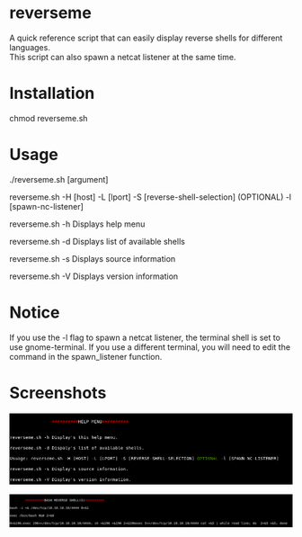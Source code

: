 # reverseme
A quick reference script that can easily display reverse shells for different languages. \
This script can also spawn a netcat listener at the same time.

# Installation
chmod reverseme.sh 

# Usage
./reverseme.sh [argument]

reverseme.sh -H [host] -L [lport] -S [reverse-shell-selection] (OPTIONAL) -l [spawn-nc-listener]

reverseme.sh -h Displays help menu

reverseme.sh -d Displays list of available shells

reverseme.sh -s Displays source information

reverseme.sh -V Displays version information

# Notice
If you use the -l flag to spawn a netcat listener, the terminal shell is set to use gnome-terminal. If you use a different terminal, you will need to edit the command in the spawn_listener function.

# Screenshots
![Help Menu](https://github.com/DFC302/reverseme/blob/master/images/help_menu.png)

![Example](https://github.com/DFC302/reverseme/blob/master/images/example.png)
